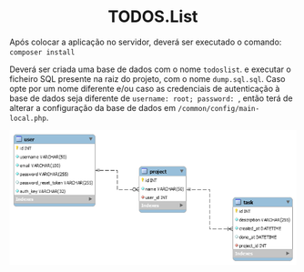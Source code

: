 <p align="center">
    <h1 align="center">TODOS.List</h1>
</p>

Após colocar a aplicação no servidor, deverá ser executado o comando:
`composer install`

Deverá ser criada uma base de dados com o nome `todoslist`. e executar o ficheiro SQL presente na raiz do projeto, com o nome `dump.sql.sql`.
Caso opte por um nome diferente e/ou caso as credenciais de autenticação à base de dados seja diferente de `username: root; password: `, então terá de alterar a configuração da base de dados em `/common/config/main-local.php`.

![Database Model](https://raw.githubusercontent.com/flaviovilarinho/todoslist/master/dbmodel.png)
